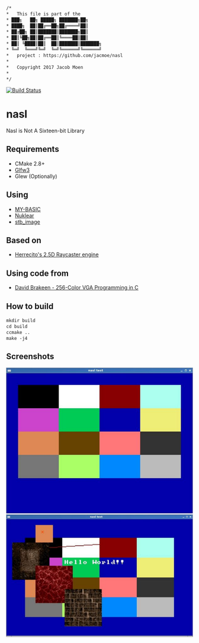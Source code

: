 
    /*
    *   This file is part of the
    * ███╗   ██╗ █████╗ ███████╗██╗     
    * ████╗  ██║██╔══██╗██╔════╝██║     
    * ██╔██╗ ██║███████║███████╗██║     
    * ██║╚██╗██║██╔══██║╚════██║██║     
    * ██║ ╚████║██║  ██║███████║███████╗
    * ╚═╝  ╚═══╝╚═╝  ╚═╝╚══════╝╚══════╝
    *   project : https://github.com/jacmoe/nasl
    *
    *   Copyright 2017 Jacob Moen
    *
    */

[![Build Status](https://travis-ci.org/jacmoe/nasl.svg?branch=master)](https://travis-ci.org/jacmoe/nasl)

# nasl
Nasl is Not A Sixteen-bit Library

## Requirements

* CMake 2.8+
* [Glfw3][glfw]
* Glew (Optionally)

## Using

* [MY-BASIC][mybasic]
* [Nuklear][nuklear]
* [stb_image][stbimage]

## Based on

* [Herrecito's 2.5D Raycaster engine][engine]

## Using code from

* [David Brakeen - 256-Color VGA Programming in C][brakeen]


## How to build

    mkdir build
    cd build
    ccmake ..
    make -j4

## Screenshots

![Commodore 64 Palette][palette]
![Misc Tests][misc]



[stbimage]: https://github.com/nothings/stb "stb library"
[mybasic]: https://github.com/paladin-t/my_basic "MY-BASIC"
[nuklear]: https://github.com/vurtun/nuklear "Nuklear"
[glfw]: http://www.glfw.org/ "GLFW"
[palette]: https://github.com/jacmoe/nasl/raw/master/palette.jpg "Commodore 64 Palette"
[misc]: https://github.com/jacmoe/nasl/raw/master/misc.jpg "Misc Tests"
[engine]: https://github.com/herrecito/engine "Herrecito's 2.5D Raycaster engine"
[brakeen]: http://www.brackeen.com/vga/index.html "David Brakeen - 256-Color VGA Programming in C"

